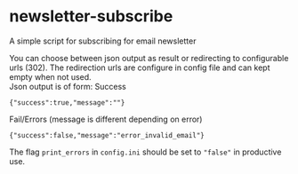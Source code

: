 # newsletter-subscribe
A simple script for subscribing for email newsletter  
  
You can choose between json output as result or redirecting to configurable urls (302). The redirection urls are configure in config file and can kept empty when not used.  
Json output is of form:
Success  
```
{"success":true,"message":""}
```
Fail/Errors (message is different depending on error)
```
{"success":false,"message":"error_invalid_email"}
```
  
The flag ```print_errors``` in ```config.ini``` should be set to ```"false"``` in productive use.  